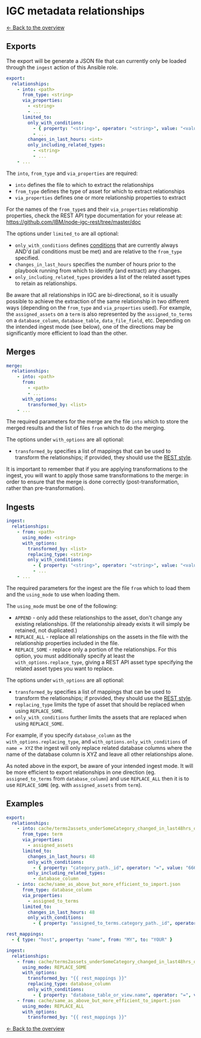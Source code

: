 # IGC metadata relationships

[<- Back to the overview](../README.md)

## Exports

The export will be generate a JSON file that can currently only be loaded through the `ingest` action of this Ansible role.

```yml
export:
  relationships:
    - into: <path>
      from_type: <string>
      via_properties:
        - <string>
        - ...
      limited_to:
        only_with_conditions:
          - { property: "<string>", operator: "<string>", value: "<value>" }
          - ...
        changes_in_last_hours: <int>
        only_including_related_types:
          - <string>
          - ...
    - ...
```

The `into`, `from_type` and `via_properties` are required:

- `into` defines the file to which to extract the relationships
- `from_type` defines the type of asset for which to extract relationships
- `via_properties` defines one or more relationship properties to extract

For the names of the `from_type`s and their `via_properties` relationship properties, check the REST API type documentation for your release at: https://github.com/IBM/node-igc-rest/tree/master/doc

The options under `limited_to` are all optional:

- `only_with_conditions` defines [conditions](conditions.md) that are currently always AND'd (all conditions must be met) and are relative to the `from_type` specified.
- `changes_in_last_hours` specifies the number of hours prior to the playbook running from which to identify (and extract) any changes.
- `only_including_related_types` provides a list of the related asset types to retain as relationships.

Be aware that all relationships in IGC are bi-directional, so it is usually possible to achieve the extraction of the same relationship in two different ways (depending on the `from_type` and `via_properties` used). For example, the `assigned_assets` on a `term` is also represented by the `assigned_to_terms` on a `database_column`, `database_table`, `data_file_field`, etc. Depending on the intended ingest mode (see below), one of the directions may be significantly more efficient to load than the other.

## Merges

```yml
merge:
  relationships:
    - into: <path>
      from:
        - <path>
        - ...
      with_options:
        transformed_by: <list>
    - ...
```

The required parameters for the merge are the file `into` which to store the merged results and the list of files `from` which to do the merging.

The options under `with_options` are all optional:

- `transformed_by` specifies a list of mappings that can be used to transform the relationships; if provided, they should use the [REST style](mappings.md#rest-style).

It is important to remember that if you are applying transformations to the ingest, you will want to apply those same transformations to the merge: in order to ensure that the merge is done correctly (post-transformation, rather than pre-transformation).

## Ingests

```yml
ingest:
  relationships:
    - from: <path>
      using_mode: <string>
      with_options:
        transformed_by: <list>
        replacing_type: <string>
        only_with_conditions:
          - { property: "<string>", operator: "<string>", value: "<value>" }
          - ...
    - ...
```

The required parameters for the ingest are the file `from` which to load them and the `using_mode` to use when loading them.

The `using_mode` must be one of the following:

- `APPEND` - only add these relationships to the asset, don't change any existing relationships. (If the relationship already exists it will simply be retained, not duplicated.)
- `REPLACE_ALL` - replace all relationships on the assets in the file with the relationship properties included in the file.
- `REPLACE_SOME` - replace only a portion of the relationships. For this option, you must additionally specify at least the `with_options.replace_type`, giving a REST API asset type specifying the related asset types you want to replace.

The options under `with_options` are all optional:

- `transformed_by` specifies a list of mappings that can be used to transform the relationships; if provided, they should use the [REST style](mappings.md#rest-style).
- `replacing_type` limits the type of asset that should be replaced when using `REPLACE_SOME`.
- `only_with_conditions` further limits the assets that are replaced when using `REPLACE_SOME`.

For example, if you specify `database_column` as the `with_options.replacing_type`, and `with_options.only_with_conditions` of `name = XYZ` the ingest will only replace related database columns where the name of the database column is XYZ and leave all other relationships alone.

As noted above in the export, be aware of your intended ingest mode. It will be more efficient to export relationships in one direction (eg. `assigned_to_terms` from `database_column`) and use `REPLACE_ALL` then it is to use `REPLACE_SOME` (eg. with `assigned_assets` from `term`).

## Examples

```yml
export:
  relationships:
    - into: cache/terms2assets_underSomeCategory_changed_in_last48hrs_only_dbcols.json
      from_type: term
      via_properties:
        - assigned_assets
      limited_to:
        changes_in_last_hours: 48
        only_with_conditions:
          - { property: "category_path._id", operator: "=", value: "6662c0f2.ee6a64fe.ko15n9ej3.cq2arq8.ld2q5u.2qonhvupr4m3b68ouj93c" }
        only_including_related_types:
          - database_column
    - into: cache/same_as_above_but_more_efficient_to_import.json
      from_type: database_column
      via_properties:
        - assigned_to_terms
      limited_to:
        changes_in_last_hours: 48
        only_with_conditions:
          - { property: "assigned_to_terms.category_path._id", operator: "=", value: "6662c0f2.ee6a64fe.ko15n9ej3.cq2arq8.ld2q5u.2qonhvupr4m3b68ouj93c" }

rest_mappings:
  - { type: "host", property: "name", from: "MY", to: "YOUR" }

ingest:
  relationships:
    - from: cache/terms2assets_underSomeCategory_changed_in_last48hrs_only_dbcols.json
      using_mode: REPLACE_SOME
      with_options:
        transformed_by: "{{ rest_mappings }}"
        replacing_type: database_column
        only_with_conditions:
          - { property: "database_table_or_view.name", operator: "=", value: "MYTABLE" }
    - from: cache/same_as_above_but_more_efficient_to_import.json
      using_mode: REPLACE_ALL
      with_options:
        transformed_by: "{{ rest_mappings }}"
```

[<- Back to the overview](../README.md)

